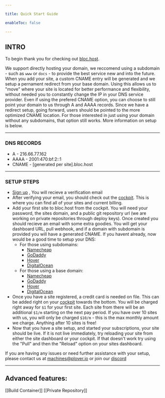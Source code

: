 ```yaml
---

title: Quick Start Guide

enableToc: false

---
```

## INTRO

To begin thank you for checking out [bloc.host](https://bloc.host). 

We support directly hosting your domain, we reccomend using a subdomain - such as `www` or `docs` - to provide the best service new and into the future. When you add your site, a custom CNAME entry will be generated and we setup a pernament redirect from your base domain. Using this allows us to "move" where your site is located for better performance and flexibility, without needed you to constantly change the IP in your DNS service provider. Even if using the prefered CNAME option, you can choose to still point your domain to us through A and AAAA records. Since we have a redirect setup, going forward, users should be pointed to the more optimized CNAME location. For those interested in just using your domain without any subdomains, that option still works. More information on setup is below.

---

### DNS RECORDS

- A - 216.66.77.162
- AAAA - 2001:470:bf:2::1
- CNAME - [generated per site].bloc.host

---

### SETUP STEPS
- [Sign up](https://bloc.host/cockpit) , You will recieve a verification email
- After verifying your email, you should check out the [cockpit](https://bloc.host/cockpit). This is where you can find all of your sites and current billing.
- Add your first site to bloc.host from the cockpit. You will need your password, the sites domain, and a public git repository url (we are working on private repositories through deploy keys). Once created you should recieve an email with some extra goodies. You will get your dashboard URL, pull webhook, and if a domain with subdomain is provided you will have a generated CNAME. If you havent already, now would be a good time to setup your DNS:
	- For those using subdomains:
		- [Namecheap](https://www.namecheap.com/support/knowledgebase/article.aspx/9646/2237/how-to-create-a-cname-record-for-your-domain/)
		- [GoDaddy](https://www.godaddy.com/help/add-a-cname-record-19236)
		- [Hover](https://help.hover.com/hc/en-us/articles/217282457-Managing-DNS-records-#h_5eab4aa7-b044-4cc6-a3c0-5869f583edc8)
		- [DigitalOcean](https://docs.digitalocean.com/glossary/cname-record/)
	- For those using a base domain:
		- [Namecheap](https://www.namecheap.com/support/knowledgebase/article.aspx/319/2237/how-can-i-set-up-an-a-address-record-for-my-domain/)
		- [GoDaddy](https://www.godaddy.com/help/add-an-a-record-19238)
		- [Hover](https://help.hover.com/hc/en-us/articles/217282457-Managing-DNS-records-#h_80fc6798-a59e-4739-bbdd-1e8bdd452df0)
		- [DigitalOcean](https://docs.digitalocean.com/products/networking/dns/how-to/manage-records/)
- Once you have a site registered, a credit card is needed on file. This can be added right on your [cockpit](https://bloc.host/cockpit) towards the bottom. You will be charged right away for `$1` for your first site. Each site from there will be an additional `$1/m` starting on the next pay period. If you have over 10 sites with us, you will only be charged `$10/m` - this is the max monthly amount we charge. Anything after 10 sites is free!
- Now that you have a site setup, and started your subscriptions, your site should be live. If it is not live immediately, try reloading your site from either the site dashboard or your cockpit. If that doesn't work try using the "Pull" and then the "Reload" option on your sites dashboard. 

If you are having any issues or need further assistance with your setup, please contact us at [machines@plover.io](mailto:machines@plover.io) or join our [discord](https://discord.gg/PSYSqyBsNF)

---

## Advanced features:

[[Build Container]]
[[Private Repository]]